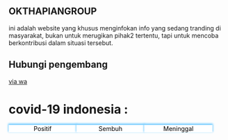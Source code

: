 ## OKTHAPIANGROUP

ini adalah website yang khusus menginfokan info yang sedang tranding di masyarakat, bukan untuk merugikan pihak2 tertentu, tapi untuk mencoba berkontribusi dalam situasi tersebut.

## Hubungi pengembang
[via wa](http://wa.me/6283850187425)

<script src="https://ajax.googleapis.com/ajax/libs/jquery/3.4.1/jquery.min.js"></script>

<script>
$(document).ready(function(){
var d = new Date();
var month = new Array();
  month[0] = "Januari";
  month[1] = "Februari";
  month[2] = "Maret";
  month[3] = "April";
  month[4] = "Mei";
  month[5] = "Juni";
  month[6] = "Juli";
  month[7] = "Agustus";
  month[8] = "September";
  month[9] = "Oktober";
  month[10] = "November";
  month[11] = "Desember";

$("#date").html(d.getDate() + " " + month[d.getMonth()] + " " + d.getFullYear());
    $.ajax({async: true, cache: true, url: "https://api.kawalcorona.com/indonesia/", success: function(result){
     $("#positif").html(result[0].positif);
     $("#sembuh").html(result[0].sembuh);
     $("#meninggal").html(result[0].meninggal);
    }});
});
</script>
<style type="text/css">
		.datax #show1{
		    width: 31%;
		    float: left;
		    text-align: center;
		}.datax #show2{
		    width: 31%;
		    float: left;
		    text-align: center;
		}.datax #show3{
		    width: 31%;
		    float: left;
		    text-align: center;
		}
	#show1 .angka {
    font-size: 2em;
    font-weight: 700;
text-shadow: 2px 2px 4px #000000;
}
#show2 .angka {
    font-size: 2em;
    font-weight: 700;
text-shadow: 2px 2px 4px #000000;
}
#show3 .angka {
    font-size: 2em;
    font-weight: 700;
text-shadow: 2px 2px 4px #000000;
}
	#show1 .detail {
    background: white;
    width: 100%;
    display: block;
    color: black;
    box-shadow: 0px -2px 4px 1px #66c7ff;
}
#show2 .detail {
    background: white;
    width: 100%;
    display: block;
    color: black;
    box-shadow: 0px -2px 4px 1px #66c7ff;
}
#show3 .detail {
    background: white;
    width: 100%;
    display: block;
    color: black;
    box-shadow: 0px -2px 4px 1px #66c7ff;
}

	</style>

<div class="datax">
<div class="title">
<h1>covid-19 indonesia : <span id="date"></span></h1>
</div>
<div id="show1" class="positif">
<div id="positif" class="angka">

</div>
<span class="detail">Positif</span>
</div>
<div id="show2" class="sembuh">
<div id="sembuh" class="angka"></div>
<span class="detail">Sembuh</span>
</div>
<div id="show3" class="meninggal">
<div id="meninggal" class="angka"></div>
<span class="detail">Meninggal</span>
</div>



